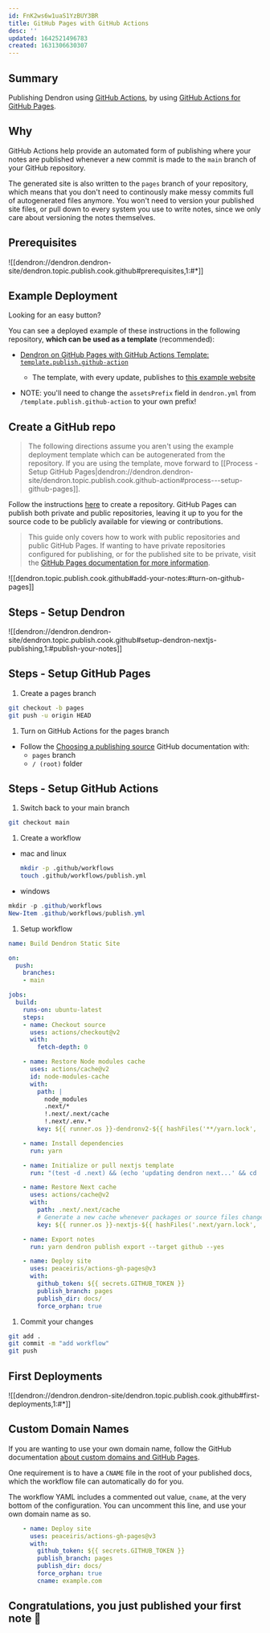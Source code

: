 ```yaml
---
id: FnK2ws6w1uaS1YzBUY3BR
title: GitHub Pages with GitHub Actions
desc: ''
updated: 1642521496783
created: 1631306630307
---
```


## Summary

Publishing Dendron using [GitHub Actions](https://docs.github.com/en/actions), by using [GitHub Actions for GitHub Pages](https://github.com/peaceiris/actions-gh-pages).

## Why

GitHub Actions help provide an automated form of publishing where your notes are published whenever a new commit is made to the `main` branch of your GitHub repository.

The generated site is also written to the `pages` branch of your repository, which means that you don't need to continously make messy commits full of autogenerated files anymore. You won't need to version your published site files, or pull down to every system you use to write notes, since we only care about versioning the notes themselves.

## Prerequisites 

![[dendron://dendron.dendron-site/dendron.topic.publish.cook.github#prerequisites,1:#*]]

## Example Deployment

Looking for an easy button?

You can see a deployed example of these instructions in the following repository, **which can be used as a template** (recommended):

- [Dendron on GitHub Pages with GitHub Actions Template: `template.publish.github-action`](https://github.com/dendronhq/template.publish.github-action)
  - The template, with every update, publishes to [this example website](https://dendronhq.github.io/template.publish.github-action/)

- NOTE: you'll need to change the  `assetsPrefix` field in `dendron.yml` from `/template.publish.github-action` to your own prefix!

## Create a GitHub repo

> The following directions assume you aren't using the example deployment template which can be autogenerated from the repository. If you are using the template, move forward to [[Process - Setup GitHub Pages|dendron://dendron.dendron-site/dendron.topic.publish.cook.github-action#process---setup-github-pages]].

Follow the instructions [here](https://docs.github.com/en/repositories/creating-and-managing-repositories/creating-a-new-repository) to create a repository. GitHub Pages can publish both private and public repositories, leaving it up to you for the source code to be publicly available for viewing or contributions.

> This guide only covers how to work with public repositories and public GitHub Pages. If wanting to have private repositories configured for publishing, or for the published site to be private, visit the [GitHub Pages documentation for more information](https://docs.github.com/en/pages/getting-started-with-github-pages/about-github-pages#about-github-pages).

![[dendron.topic.publish.cook.github#add-your-notes:#turn-on-github-pages]]

## Steps - Setup Dendron

![[dendron://dendron.dendron-site/dendron.topic.publish.cook.github#setup-dendron-nextjs-publishing,1:#publish-your-notes]]

## Steps - Setup GitHub Pages

1. Create a pages branch
  ```sh
  git checkout -b pages
  git push -u origin HEAD
  ```
1. Turn on GitHub Actions for the pages branch
  - Follow the [Choosing a publishing source](https://docs.github.com/en/pages/getting-started-with-github-pages/configuring-a-publishing-source-for-your-github-pages-site) GitHub documentation with:
    - `pages` branch
    - `/ (root)` folder

## Steps - Setup GitHub Actions

1. Switch back to your main branch
  ```sh
  git checkout main
  ```
1. Create a workflow
  - mac and linux
    ```sh
    mkdir -p .github/workflows
    touch .github/workflows/publish.yml
    ```
  - windows
  ```powershell
  mkdir -p .github/workflows
  New-Item .github/workflows/publish.yml
  ```

1. Setup workflow
  ```yml
  name: Build Dendron Static Site

  on:
    push:
      branches:
      - main

  jobs:
    build:
      runs-on: ubuntu-latest
      steps:
      - name: Checkout source
        uses: actions/checkout@v2
        with:
          fetch-depth: 0

      - name: Restore Node modules cache
        uses: actions/cache@v2
        id: node-modules-cache
        with:
          path: |
            node_modules
            .next/*
            !.next/.next/cache
            !.next/.env.*
          key: ${{ runner.os }}-dendronv2-${{ hashFiles('**/yarn.lock', '**/package-lock.json') }}

      - name: Install dependencies
        run: yarn

      - name: Initialize or pull nextjs template
        run: "(test -d .next) && (echo 'updating dendron next...' && cd .next && git reset --hard && git clean -f && git pull && yarn && cd ..) || (echo 'init dendron next' && yarn dendron publish init)"

      - name: Restore Next cache
        uses: actions/cache@v2
        with:
          path: .next/.next/cache
          # Generate a new cache whenever packages or source files change.
          key: ${{ runner.os }}-nextjs-${{ hashFiles('.next/yarn.lock', '.next/package-lock.json') }}-${{ hashFiles('.next/**.[jt]s', '.next/**.[jt]sx') }}

      - name: Export notes
        run: yarn dendron publish export --target github --yes

      - name: Deploy site
        uses: peaceiris/actions-gh-pages@v3
        with:
          github_token: ${{ secrets.GITHUB_TOKEN }}
          publish_branch: pages
          publish_dir: docs/
          force_orphan: true
  ```

1. Commit your changes
  ```sh
  git add .
  git commit -m "add workflow"
  git push
  ```

## First Deployments

![[dendron://dendron.dendron-site/dendron.topic.publish.cook.github#first-deployments,1:#*]]

## Custom Domain Names

If you are wanting to use your own domain name, follow the GitHub documentation [about custom domains and GitHub Pages](https://docs.github.com/en/pages/configuring-a-custom-domain-for-your-github-pages-site/about-custom-domains-and-github-pages).

One requirement is to have a `CNAME` file in the root of your published docs, which the workflow file can automatically do for you.

The workflow YAML includes a commented out value, `cname`, at the very bottom of the configuration. You can uncomment this line, and use your own domain name as so.

```yaml
    - name: Deploy site
      uses: peaceiris/actions-gh-pages@v3
      with:
        github_token: ${{ secrets.GITHUB_TOKEN }}
        publish_branch: pages
        publish_dir: docs/
        force_orphan: true
        cname: example.com
```

## Congratulations, you just published your first note 🌱